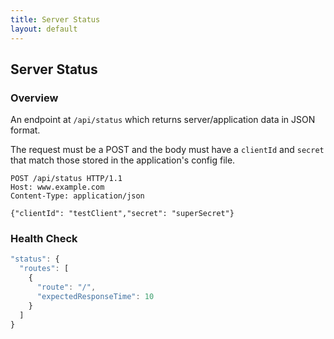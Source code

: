 ```yaml
---
title: Server Status
layout: default
---
```


## Server Status

### Overview

An endpoint at `/api/status` which returns server/application data in JSON format.

The request must be a POST and the body must have a `clientId` and `secret` that match those stored in the application's config file.

```
POST /api/status HTTP/1.1
Host: www.example.com
Content-Type: application/json

{"clientId": "testClient","secret": "superSecret"}
```

### Health Check

```js
"status": {
  "routes": [
    {
      "route": "/",
      "expectedResponseTime": 10
    }
  ]
}
```
